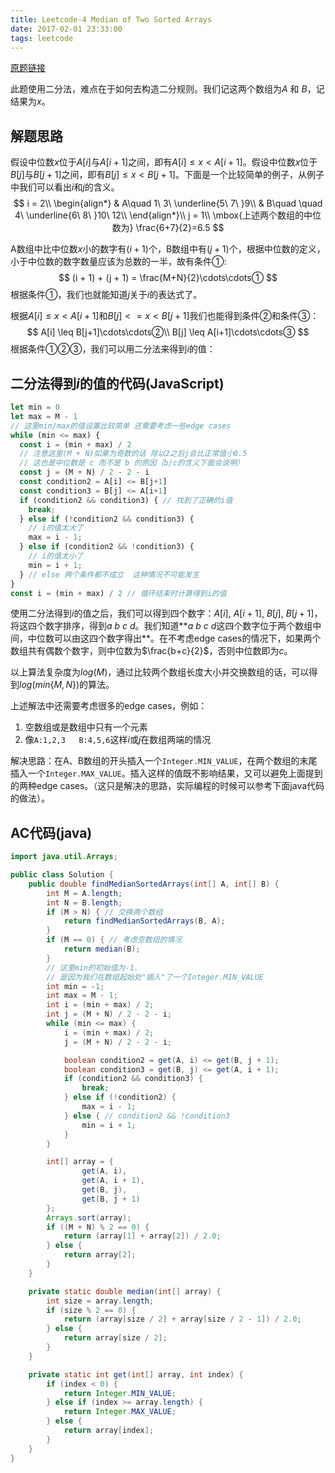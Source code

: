 ```yaml
---
title: Leetcode-4 Median of Two Sorted Arrays
date: 2017-02-01 23:33:00
tags: leetcode
---
```


[原题链接](https://leetcode.com/problems/median-of-two-sorted-arrays/)

此题使用二分法，难点在于如何去构造二分规则。我们记这两个数组为$A$ 和 $B$，记结果为$x$。

## 解题思路

假设中位数$x$位于$A[i]$与$A[i+1]$之间，即有$A[i] \leq x < A[i+1]$。假设中位数$x$位于$B[j]$与$B[j+1]$之间，即有$B[j] \leq x < B[j+1]$。下面是一个比较简单的例子，从例子中我们可以看出$i$和$j$的含义。
$$
i = 2\\
\begin{align*}
& A\quad 1\ 3\ \underline{5\ 7\ }9\\
& B\quad \quad 4\ \underline{6\ 8\ }10\ 12\\
\end{align*}\\
j = 1\\
\mbox{上述两个数组的中位数为} \frac{6+7}{2}=6.5
$$

A数组中比中位数$x​$小的数字有$(i+1)​$个，B数组中有$(j+1)​$个，根据中位数的定义，小于中位数的数字数量应该为总数的一半，故有条件$①​$:
$$
(i + 1) + (j + 1) = \frac{M+N}{2}\cdots\cdots①
$$
根据条件$①$，我们也就能知道$j$关于$i$的表达式了。

根据$A[i] \leq x < A[i+1]$和$B[j]<= x < B[j+1]$我们也能得到条件$②$和条件$③$：
$$
A[i] \leq B[j+1]\cdots\cdots②\\
B[j] \leq A[i+1]\cdots\cdots③
$$
根据条件$①②③$，我们可以用二分法来得到$i$的值：

## 二分法得到$i$的值的代码(JavaScript)

```javascript
let min = 0
let max = M - 1 
// 这里min/max的值设置比较简单 还需要考虑一些edge cases
while (min <= max) {
  const i = (min + max) / 2
  // 注意这里(M + N)如果为奇数的话 除以2之后j会比正常值小0.5
  // 这也是中位数是 c 而不是 b 的原因（b/c的含义下面会说明）
  const j = (M + N) / 2 - 2 - i
  const condition2 = A[i] <= B[j+1]
  const condition3 = B[j] <= A[i+1]
  if (condition2 && condition3) { // 找到了正确的i值
    break;
  } else if (!condition2 && condition3) {
    // i的值太大了
    max = i - 1;
  } else if (condition2 && !condition3) {
    // i的值太小了
    min = i + 1;
  } // else 两个条件都不成立  这种情况不可能发生
}
const i = (min + max) / 2 // 循环结束时计算得到i的值
```

使用二分法得到$i$的值之后，我们可以得到四个数字：$A[i],\ A[i+1],\ B[j],\ B[j+1]$，将这四个数字排序，得到$a\ b\ c\ d$。我们知道**$a\ b\ c\ d$这四个数字位于两个数组中间，中位数可以由这四个数字得出**。在不考虑edge cases的情况下，如果两个数组共有偶数个数字，则中位数为$\frac{b+c}{2}$，否则中位数即为$c$。

以上算法复杂度为$log(M)$，通过比较两个数组长度大小并交换数组的话，可以得到$log(min\{M,N\})$的算法。

上述解法中还需要考虑很多的edge cases，例如：

1. 空数组或是数组中只有一个元素
2. 像`A:1,2,3   B:4,5,6`这样$i$或$j$在数组两端的情况

解决思路：在A、B数组的开头插入一个`Integer.MIN_VALUE`，在两个数组的末尾插入一个`Integer.MAX_VALUE`。插入这样的值既不影响结果，又可以避免上面提到的两种edge cases。（这只是解决的思路，实际编程的时候可以参考下面java代码的做法）。

## AC代码(java)

```java
import java.util.Arrays;

public class Solution {
    public double findMedianSortedArrays(int[] A, int[] B) {
        int M = A.length;
        int N = B.length;
        if (M > N) { // 交换两个数组
            return findMedianSortedArrays(B, A);
        }
        if (M == 0) { // 考虑空数组的情况
            return median(B);
        }
        // 这里min的初始值为-1.
        // 是因为我们在数组起始处"插入"了一个Integer.MIN_VALUE
        int min = -1;
        int max = M - 1;
        int i = (min + max) / 2;
        int j = (M + N) / 2 - 2 - i;
        while (min <= max) {
            i = (min + max) / 2;
            j = (M + N) / 2 - 2 - i;

            boolean condition2 = get(A, i) <= get(B, j + 1);
            boolean condition3 = get(B, j) <= get(A, i + 1);
            if (condition2 && condition3) {
                break;
            } else if (!condition2) {
                max = i - 1;
            } else { // condition2 && !condition3
                min = i + 1;
            }
        }

        int[] array = {
                get(A, i),
                get(A, i + 1),
                get(B, j),
                get(B, j + 1)
        };
        Arrays.sort(array);
        if ((M + N) % 2 == 0) {
            return (array[1] + array[2]) / 2.0;
        } else {
            return array[2];
        }
    }

    private static double median(int[] array) {
        int size = array.length;
        if (size % 2 == 0) {
            return (array[size / 2] + array[size / 2 - 1]) / 2.0;
        } else {
            return array[size / 2];
        }
    }

    private static int get(int[] array, int index) {
        if (index < 0) {
            return Integer.MIN_VALUE;
        } else if (index >= array.length) {
            return Integer.MAX_VALUE;
        } else {
            return array[index];
        }
    }
}
```
